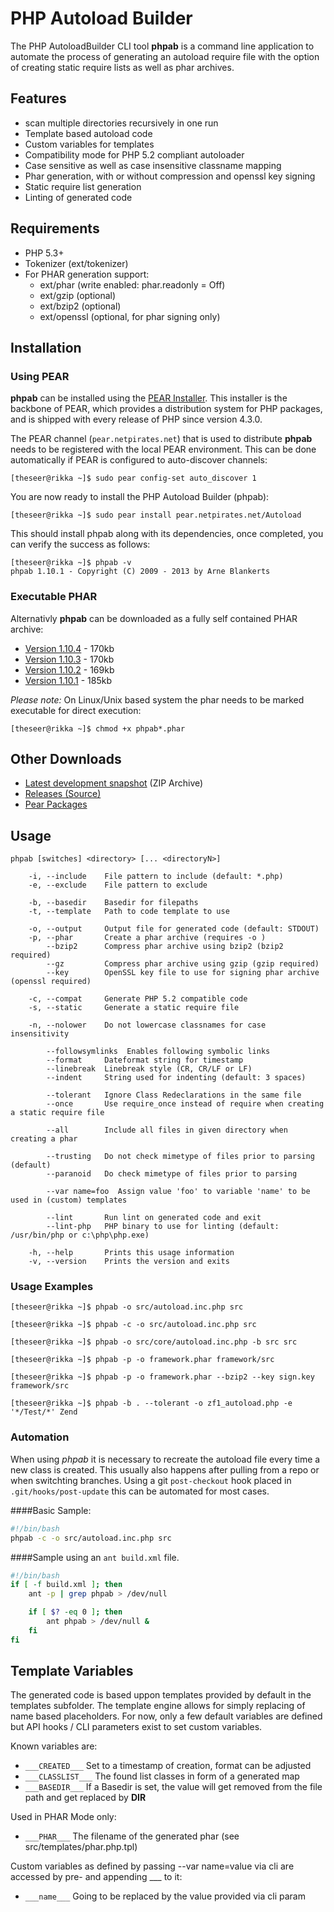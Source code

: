 # PHP Autoload Builder

The PHP AutoloadBuilder CLI tool **phpab** is a command line application to automate the process of generating
an autoload require file with the option of creating static require lists as well as phar archives.

## Features

* scan multiple directories recursively in one run
* Template based autoload code
* Custom variables for templates
* Compatibility mode for PHP 5.2 compliant autoloader
* Case sensitive as well as case insensitive classname mapping
* Phar generation, with or without compression and openssl key signing
* Static require list generation
* Linting of generated code

## Requirements

* PHP 5.3+
* Tokenizer (ext/tokenizer)
* For PHAR generation support:
    + ext/phar (write enabled: phar.readonly = Off)
    + ext/gzip (optional)
    + ext/bzip2 (optional)
    + ext/openssl (optional, for phar signing only)

## Installation

### Using PEAR

**phpab** can be installed using the [PEAR Installer](http://pear.php.net/manual/en/guide.users.commandline.cli.php).
This installer is the backbone of PEAR, which provides a distribution system for PHP packages, and is shipped
with every release of PHP since version 4.3.0.

The PEAR channel (`pear.netpirates.net`) that is used to distribute **phpab** needs to be registered with the
local PEAR environment. This can be done automatically if PEAR is configured to auto-discover channels:

```
[theseer@rikka ~]$ sudo pear config-set auto_discover 1
```

You are now ready to install the PHP Autoload Builder (phpab):

```
[theseer@rikka ~]$ sudo pear install pear.netpirates.net/Autoload
```

This should install phpab along with its dependencies, once completed, you can verify the success as follows:

```
[theseer@rikka ~]$ phpab -v
phpab 1.10.1 - Copyright (C) 2009 - 2013 by Arne Blankerts
```

### Executable PHAR

Alternativly **phpab** can be downloaded as a fully self contained PHAR archive:

* [Version 1.10.4](http://phpab.net/phpab-1.10.4.phar) - 170kb
* [Version 1.10.3](http://phpab.net/phpab-1.10.3.phar) - 170kb
* [Version 1.10.2](http://phpab.net/phpab-1.10.2.phar) - 169kb
* [Version 1.10.1](http://phpab.net/phpab-1.10.1.phar) - 185kb

_Please note:_
On Linux/Unix based system the phar needs to be marked executable for direct execution:
```
[theseer@rikka ~]$ chmod +x phpab*.phar
```


## Other Downloads

* [Latest development snapshot](https://github.com/theseer/Autoload/archive/master.zip)</a> (ZIP Archive)
* [Releases (Source)](https://github.com/theseer/Autoload/tags)
* [Pear Packages](http://pear.netpirates.net/)

## Usage
```
phpab [switches] <directory> [... <directoryN>]

    -i, --include    File pattern to include (default: *.php)
    -e, --exclude    File pattern to exclude

    -b, --basedir    Basedir for filepaths
    -t, --template   Path to code template to use

    -o, --output     Output file for generated code (default: STDOUT)
    -p, --phar       Create a phar archive (requires -o )
        --bzip2      Compress phar archive using bzip2 (bzip2 required)
        --gz         Compress phar archive using gzip (gzip required)
        --key        OpenSSL key file to use for signing phar archive (openssl required)

    -c, --compat     Generate PHP 5.2 compatible code
    -s, --static     Generate a static require file

    -n, --nolower    Do not lowercase classnames for case insensitivity

        --followsymlinks  Enables following symbolic links
        --format     Dateformat string for timestamp
        --linebreak  Linebreak style (CR, CR/LF or LF)
        --indent     String used for indenting (default: 3 spaces)

        --tolerant   Ignore Class Redeclarations in the same file
        --once       Use require_once instead of require when creating a static require file

        --all        Include all files in given directory when creating a phar

        --trusting   Do not check mimetype of files prior to parsing (default)
        --paranoid   Do check mimetype of files prior to parsing

        --var name=foo  Assign value 'foo' to variable 'name' to be used in (custom) templates

        --lint       Run lint on generated code and exit
        --lint-php   PHP binary to use for linting (default: /usr/bin/php or c:\php\php.exe)

    -h, --help       Prints this usage information
    -v, --version    Prints the version and exits
```
### Usage Examples

    [theseer@rikka ~]$ phpab -o src/autoload.inc.php src

    [theseer@rikka ~]$ phpab -c -o src/autoload.inc.php src

    [theseer@rikka ~]$ phpab -o src/core/autoload.inc.php -b src src

    [theseer@rikka ~]$ phpab -p -o framework.phar framework/src

    [theseer@rikka ~]$ phpab -p -o framework.phar --bzip2 --key sign.key framework/src

    [theseer@rikka ~]$ phpab -b . --tolerant -o zf1_autoload.php -e '*/Test/*' Zend


### Automation

When using *phpab* it is necessary to recreate the autoload file every time a new class is created.
This usually also happens after pulling from a repo or when switchting branches.
Using a git `post-checkout` hook placed in `.git/hooks/post-update` this can be automated for most cases.

####Basic Sample:

```bash
#!/bin/bash
phpab -c -o src/autoload.inc.php src
```

####Sample using an `ant build.xml` file.

```bash
#!/bin/bash
if [ -f build.xml ]; then
    ant -p | grep phpab > /dev/null

    if [ $? -eq 0 ]; then
        ant phpab > /dev/null &
    fi
fi
```


## Template Variables

The generated code is based uppon templates provided by default in the templates subfolder. The template engine
allows for simply replacing of name based placeholders. For now, only a few default variables are defined
but API hooks / CLI parameters exist to set custom variables.

Known variables are:
* ```___CREATED___```     Set to a timestamp of creation, format can be adjusted
* ```___CLASSLIST___```   The found list classes in form of a generated map
* ```___BASEDIR___```     If a Basedir is set, the value will get removed from the file path and get replaced by __DIR__

Used in PHAR Mode only:
* ```___PHAR___```         The filename of the generated phar (see src/templates/phar.php.tpl)

Custom variables as defined by passing --var name=value via cli are accessed by pre- and appending ___ to it:
* ```___name___```         Going to be replaced by the value provided via cli param
